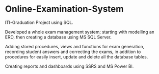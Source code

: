 # Online-Examination-System
ITI-Graduation Project using SQL.

Developed a whole exam management system; starting with modelling an ERD, then creating a database using MS SQL Server.

Adding stored procedures, views and functions for exam generation, recording student answers and correcting the exams, in addition to procedures for easily insert, update and delete all the database tables.

Creating reports and dashboards using SSRS and MS Power BI.
